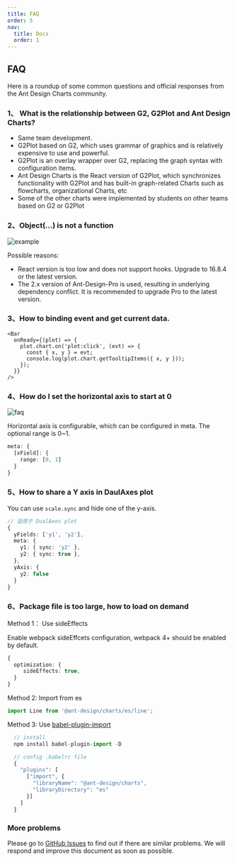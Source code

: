 ```yaml
---
title: FAQ
order: 5
nav:
  title: Docs
  order: 1
---
```


## FAQ

Here is a roundup of some common questions and official responses from the Ant Design Charts community.

### 1、 What is the relationship between G2, G2Plot and Ant Design Charts?

- Same team development.
- G2Plot based on G2, which uses grammar of graphics and is relatively expensive to use and powerful.
- G2Plot is an overlay wrapper over G2, replacing the graph syntax with configuration items.
- Ant Design Charts is the React version of G2Plot, which synchronizes functionality with G2Plot and has built-in graph-related Charts such as flowcharts, organizational Charts, etc
- Some of the other charts were implemented by students on other teams based on G2 or G2Plot

### 2、Object(...) is not a function

<img src="https://gw.alipayobjects.com/mdn/rms_d314dd/afts/img/A*GnrEQZUVa5AAAAAAAAAAAAAAARQnAQ" alt="example" />

Possible reasons:

- React version is too low and does not support hooks. Upgrade to 16.8.4 or the latest version.
- The 2.x version of Ant-Design-Pro is used, resulting in underlying dependency conflict. It is recommended to upgrade Pro to the latest version.

### 3、How to binding event and get current data.

```tsx | pure
<Bar
  onReady={(plot) => {
    plot.chart.on('plot:click', (evt) => {
      const { x, y } = evt;
      console.log(plot.chart.getTooltipItems({ x, y }));
    });
  }}
/>
```

### 4、How do I set the horizontal axis to start at 0

<img src="https://gw.alipayobjects.com/mdn/rms_d314dd/afts/img/A*NAvlTZ66qzMAAAAAAAAAAAAAARQnAQ" alt="faq">

Horizontal axis is configurable, which can be configured in meta. The optional range is 0~1.

```ts
meta: {
  [xField]: {
    range: [0, 1]
  }
}
```

### 5、How to share a Y axis in DaulAxes plot

You can use `scale.sync` and hide one of the y-axis.

```ts
// 适用于 DualAxes plot
{
  yFields: ['y1', 'y2'],
  meta: {
    y1: { sync: 'y2' },
    y2: { sync: true },
  },
  yAxis: {
    y2: false
  }
}
```

### 6、Package file is too large, how to load on demand

Method 1： Use sideEffects

Enable webpack sideEffcets configuration, webpack 4+ should be enabled by default.

```ts
{
  optimization: {
     sideEffects: true,
  }
}
```

Method 2: Import from es

```ts
import Line from '@ant-design/charts/es/line';
```

Method 3: Use [babel-plugin-import](https://github.com/ant-design/babel-plugin-import)

```ts
  // install
  npm install babel-plugin-import -D

  // config .babelrc file
  {
    "plugins": [
      ["import", {
        "libraryName": "@ant-design/charts",
        "libraryDirectory": "es"
      }]
    ]
  }
```

### More problems

Please go to [GitHub Issues](https://github.com/ant-design/ant-design-charts/issues) to find out if there are similar problems. We will respond and improve this document as soon as possible.
